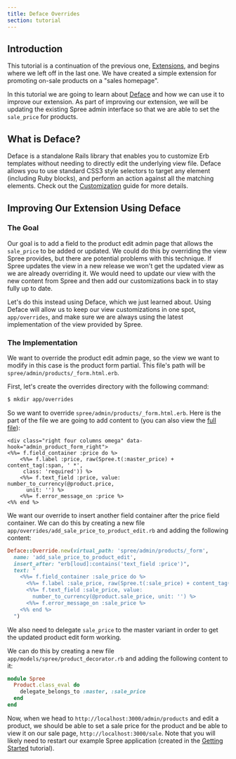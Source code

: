 ```yaml
---
title: Deface Overrides
section: tutorial
---
```


## Introduction

This tutorial is a continuation of the previous one, [Extensions](extensions_tutorial), and begins where we left off in the last one. We have created a simple extension for promoting on-sale products on a "sales homepage".

In this tutorial we are going to learn about [Deface](https://github.com/spree/deface) and how we can use it to improve our extension. As part of improving our extension, we will be updating the existing Spree admin interface so that we are able to set the `sale_price` for products.

## What is Deface?

Deface is a standalone Rails library that enables you to customize Erb templates
without needing to directly edit the underlying view file. Deface allows you to
use standard CSS3 style selectors to target any element (including Ruby blocks),
and perform an action against all the matching elements. Check out the
[Customization](view.html#using-deface) guide for more details.

## Improving Our Extension Using Deface

### The Goal

Our goal is to add a field to the product edit admin page that allows the `sale_price` to be added or updated. We could do this by overriding the view Spree provides, but there are potential problems with this technique. If Spree updates the view in a new release we won't get the updated view as we are already overriding it. We would need to update our view with the new content from Spree and then add our customizations back in to stay fully up to date.

Let's do this instead using Deface, which we just learned about. Using Deface will allow us to keep our view customizations in one spot, `app/overrides`, and make sure we are always using the latest implementation of the view provided by Spree.

### The Implementation

We want to override the product edit admin page, so the view we want to modify in this case is the product form partial. This file's path will be `spree/admin/products/_form.html.erb`.

First, let's create the overrides directory with the following command:

```bash
$ mkdir app/overrides
```

So we want to override `spree/admin/products/_form.html.erb`. Here is the part of the file we are going to add content to (you can also view the [full file](https://github.com/spree/spree/blob/master/backend/app/views/spree/admin/products/_form.html.erb)):

```erb
<div class="right four columns omega" data-hook="admin_product_form_right">
<%%= f.field_container :price do %>
    <%%= f.label :price, raw(Spree.t(:master_price) + content_tag(:span, ' *',
     class: 'required')) %>
    <%%= f.text_field :price, value: number_to_currency(@product.price,
      unit: '') %>
    <%%= f.error_message_on :price %>
<%% end %>
```

We want our override to insert another field container after the price field container. We can do this by creating a new file `app/overrides/add_sale_price_to_product_edit.rb` and adding the following content:

```ruby
Deface::Override.new(virtual_path: 'spree/admin/products/_form',
  name: 'add_sale_price_to_product_edit',
  insert_after: "erb[loud]:contains('text_field :price')",
  text: "
    <%%= f.field_container :sale_price do %>
      <%%= f.label :sale_price, raw(Spree.t(:sale_price) + content_tag(:span, ' *')) %>
      <%%= f.text_field :sale_price, value:
        number_to_currency(@product.sale_price, unit: '') %>
      <%%= f.error_message_on :sale_price %>
    <%% end %>
  ")
```

We also need to delegate `sale_price` to the master variant in order to get the
updated product edit form working.

We can do this by creating a new file `app/models/spree/product_decorator.rb` and adding the following content to it:

```ruby
module Spree
  Product.class_eval do
    delegate_belongs_to :master, :sale_price
  end
end
```

Now, when we head to `http://localhost:3000/admin/products` and edit a product, we should be able to set a sale price for the product and be able to view it on our sale page, `http://localhost:3000/sale`. Note that you will likely need to restart our example Spree application (created in the [Getting Started](getting_started_tutorial) tutorial).
